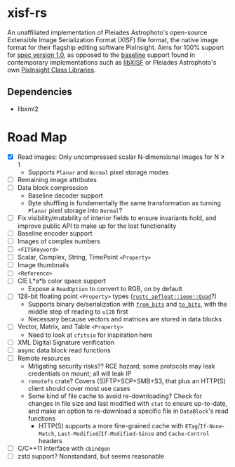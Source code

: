 # xisf-rs

An unaffiliated implementation of Pleiades Astrophoto's open-source Extensible Image Serialization Format (XISF) file format, the native image format for their flagship editing software PixInsight. Aims for 100% support for [spec version 1.0](https://pixinsight.com/doc/docs/XISF-1.0-spec/XISF-1.0-spec.html), as opposed to the [baseline](https://pixinsight.com/doc/docs/XISF-1.0-spec/XISF-1.0-spec.html#Conformance) support found in contemporary implementations such as [libXISF](https://gitea.nouspiro.space/nou/libXISF) or Pleiades Astrophoto's own [PixInsight Class Libraries](https://gitlab.com/pixinsight/PCL).

## Dependencies
- libxml2

# Road Map

- [x] Read images: Only uncompressed scalar N-dimensional images for N &ge; 1
  - Supports `Planar` and `Normal` pixel storage modes
- [ ] Remaining image attributes
- [ ] Data block compression
  - Baseline decoder support
  - Byte shuffling is fundamentally the same transformation as turning `Planar` pixel storage into `Normal`?
- [ ] Fix visibility/mutability of interior fields to ensure invariants hold, and improve public API to make up for the lost functionality
- [ ] Baseline encoder support
- [ ] Images of complex numbers
- [ ] `<FITSKeyword>`
- [ ] Scalar, Complex, String, TimePoint `<Property>`
- [ ] Image thumbnails
- [ ] `<Reference>`
- [ ] CIE L\*a\*b color space support
  - Expose a `ReadOption` to convert to RGB, on by default
- [ ] 128-bit floating point `<Property>` types ([`rustc_apfloat::ieee::Quad`](https://doc.rust-lang.org/stable/nightly-rustc/rustc_apfloat/ieee/type.Quad.html)?)
  - Supports binary de/serialization with [`from_bits`](https://doc.rust-lang.org/stable/nightly-rustc/rustc_apfloat/trait.Float.html#tymethod.from_bits) and [`to_bits`](https://doc.rust-lang.org/stable/nightly-rustc/rustc_apfloat/trait.Float.html#tymethod.to_bits), with the middle step of reading to `u128` first
  - Necessary because vectors and matrices are stored in data blocks
- [ ] Vector, Matrix, and Table `<Property>`
  - Need to look at `cfitsio` for inspiration here
- [ ] XML Digital Signature verification
- [ ] async data block read functions
- [ ] Remote resources
  - Mitigating security risks?? RCE hazard; some protocols may leak credentials on mount; all will leak IP
  - `remotefs` crate? Covers (S)FTP+SCP+SMB+S3, that plus an HTTP(S) client should cover most use cases
  - Some kind of file cache to avoid re-downloading? Check for changes in file size and last modified with `stat` to ensure up-to-date, and make an option to re-download a specific file in `DataBlock`'s read functions
    - HTTP(S) supports a more fine-grained cache with `ETag`/`If-None-Match`, `Last-Modified`/`If-Modified-Since` and `Cache-Control` headers
- [ ] C/C++11 interface with `cbindgen`
- [ ] zstd support? Nonstandard, but seems reasonable